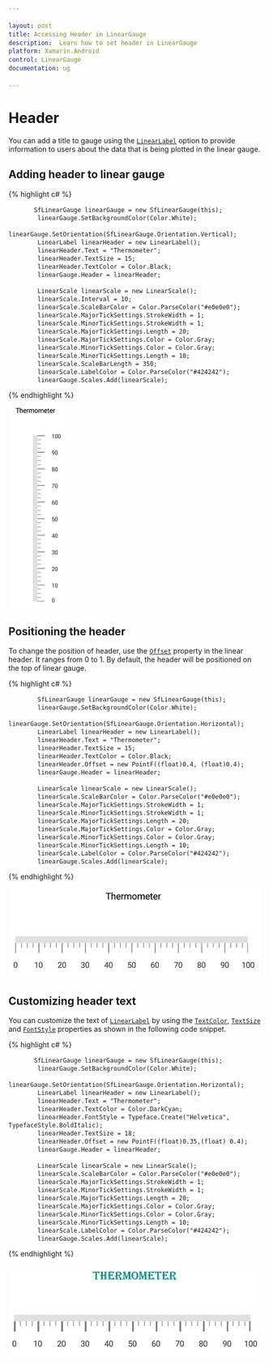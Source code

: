 ```yaml
---

layout: post
title: Accessing Header in LinearGauge
description:  Learn how to set header in LinearGauge
platform: Xamarin.Android
control: LinearGauge
documentation: ug

---
```


# Header

You can add a title to gauge using the [`LinearLabel`](https://help.syncfusion.com/cr/xamarin-android/Com.Syncfusion.Gauges.SfLinearGauge.LinearLabel.html) option to provide information to users about the data that is being plotted in the linear gauge.

## Adding header to linear gauge

{% highlight c# %}

           SfLinearGauge linearGauge = new SfLinearGauge(this);
            linearGauge.SetBackgroundColor(Color.White);
            linearGauge.SetOrientation(SfLinearGauge.Orientation.Vertical);
            LinearLabel linearHeader = new LinearLabel();
            linearHeader.Text = "Thermometer";
            linearHeader.TextSize = 15;
            linearHeader.TextColor = Color.Black;
            linearGauge.Header = linearHeader;

            LinearScale linearScale = new LinearScale();
            linearScale.Interval = 10;
            linearScale.ScaleBarColor = Color.ParseColor("#e0e0e0");
            linearScale.MajorTickSettings.StrokeWidth = 1;
            linearScale.MinorTickSettings.StrokeWidth = 1;
            linearScale.MajorTickSettings.Length = 20;
            linearScale.MajorTickSettings.Color = Color.Gray;
            linearScale.MinorTickSettings.Color = Color.Gray;
            linearScale.MinorTickSettings.Length = 10;
            linearScale.ScaleBarLength = 350;
            linearScale.LabelColor = Color.ParseColor("#424242");
            linearGauge.Scales.Add(linearScale);

{% endhighlight %}

![](header_images/header.png)

##  Positioning the header

To change the position of header, use the [`Offset`](https://help.syncfusion.com/cr/xamarin-android/Com.Syncfusion.Gauges.SfLinearGauge.LinearLabel.html#Com_Syncfusion_Gauges_SfLinearGauge_LinearLabel_Offset)  property in the linear header. It ranges from 0 to 1. By default, the header will be positioned on the top of linear gauge.

{% highlight c# %}

            SfLinearGauge linearGauge = new SfLinearGauge(this);
            linearGauge.SetBackgroundColor(Color.White);
            linearGauge.SetOrientation(SfLinearGauge.Orientation.Horizontal);
            LinearLabel linearHeader = new LinearLabel();
            linearHeader.Text = "Thermometer";
            linearHeader.TextSize = 15;
            linearHeader.TextColor = Color.Black;
            linearHeader.Offset = new PointF((float)0.4, (float)0.4);
            linearGauge.Header = linearHeader;

            LinearScale linearScale = new LinearScale();
            linearScale.ScaleBarColor = Color.ParseColor("#e0e0e0");
            linearScale.MajorTickSettings.StrokeWidth = 1;
            linearScale.MinorTickSettings.StrokeWidth = 1;
            linearScale.MajorTickSettings.Length = 20;
            linearScale.MajorTickSettings.Color = Color.Gray;
            linearScale.MinorTickSettings.Color = Color.Gray;
            linearScale.MinorTickSettings.Length = 10;
            linearScale.LabelColor = Color.ParseColor("#424242");
            linearGauge.Scales.Add(linearScale);
    
{% endhighlight %}

![](header_images/header2.png)

##  Customizing header text

You can customize the text of [`LinearLabel`](https://help.syncfusion.com/cr/xamarin-android/Com.Syncfusion.Gauges.SfLinearGauge.LinearLabel.html) by using the [`TextColor`](https://help.syncfusion.com/cr/xamarin-android/Com.Syncfusion.Gauges.SfLinearGauge.LinearLabel.html#Com_Syncfusion_Gauges_SfLinearGauge_LinearLabel_TextColor), [`TextSize`](https://help.syncfusion.com/cr/xamarin-android/Com.Syncfusion.Gauges.SfLinearGauge.LinearLabel.html#Com_Syncfusion_Gauges_SfLinearGauge_LinearLabel_TextSize) and [`FontStyle`](https://help.syncfusion.com/cr/xamarin-android/Com.Syncfusion.Gauges.SfLinearGauge.LinearLabel.html#Com_Syncfusion_Gauges_SfLinearGauge_LinearLabel_FontStyle) properties as shown in the following code snippet.

{% highlight c# %}

           SfLinearGauge linearGauge = new SfLinearGauge(this);
            linearGauge.SetBackgroundColor(Color.White);
            linearGauge.SetOrientation(SfLinearGauge.Orientation.Horizontal);
            LinearLabel linearHeader = new LinearLabel();
            linearHeader.Text = "Thermometer";
            linearHeader.TextColor = Color.DarkCyan;
            linearHeader.FontStyle = Typeface.Create("Helvetica", TypefaceStyle.BoldItalic);
            linearHeader.TextSize = 18;
            linearHeader.Offset = new PointF((float)0.35,(float) 0.4);
            linearGauge.Header = linearHeader;

            LinearScale linearScale = new LinearScale();
            linearScale.ScaleBarColor = Color.ParseColor("#e0e0e0");
            linearScale.MajorTickSettings.StrokeWidth = 1;
            linearScale.MinorTickSettings.StrokeWidth = 1;
            linearScale.MajorTickSettings.Length = 20;
            linearScale.MajorTickSettings.Color = Color.Gray;
            linearScale.MinorTickSettings.Color = Color.Gray;
            linearScale.MinorTickSettings.Length = 10;
            linearScale.LabelColor = Color.ParseColor("#424242");
            linearGauge.Scales.Add(linearScale);
 
{% endhighlight %}

![](header_images/header3.png)
